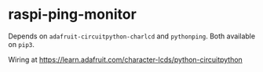 # raspi-ping-monitor

Depends on `adafruit-circuitpython-charlcd` and `pythonping`. Both available on `pip3`.

Wiring at https://learn.adafruit.com/character-lcds/python-circuitpython
